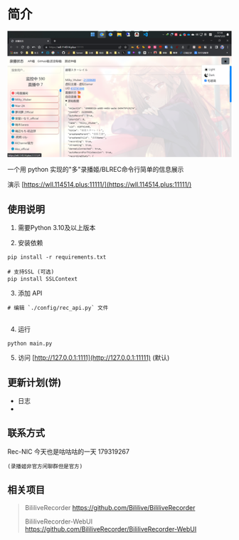 # 简介

![截图_2024-01-22_17-14-21](https://raw.githubusercontent.com/jkfujr/Rec-Stutas/main/%E6%88%AA%E5%9B%BE_2024-01-22_17-14-21.png)


一个用 python 实现的"多"录播姬/BLREC命令行简单的信息展示

演示 [https://wll.114514.plus:11111/](https://wll.114514.plus:11111/)


## 使用说明

1. 需要Python 3.10及以上版本

2. 安装依赖

```
pip install -r requirements.txt

# 支持SSL (可选)
pip install SSLContext
```

3. 添加 API

```
# 编辑 `./config/rec_api.py` 文件


```

4. 运行

```
python main.py
```

5. 访问 [http://127.0.0.1:1111](http://127.0.0.1:11111) (默认)



## 更新计划(饼)

- 日志
- 
## 联系方式

Rec-NIC 今天也是咕咕咕的一天 179319267

    (录播姬非官方闲聊群但是官方)

## 相关项目

> BililiveRecorder https://github.com/Bililive/BililiveRecorder
> 
> BililiveRecorder-WebUI https://github.com/BililiveRecorder/BililiveRecorder-WebUI
